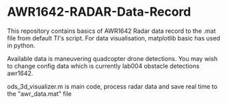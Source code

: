 # AWR1642-RADAR-Data-Record
This repository contains basics of AWR1642 Radar data record to the .mat file from default TI's script. For data visualisation, matplotlib basic has used in python.

Available data is maneuvering quadcopter drone detections. 
You may wish to change config data which is currently lab004 obstacle detections awr1642.

ods_3d_visualizer.m is main code, process radar data and save real time to the "awr_data.mat" file
